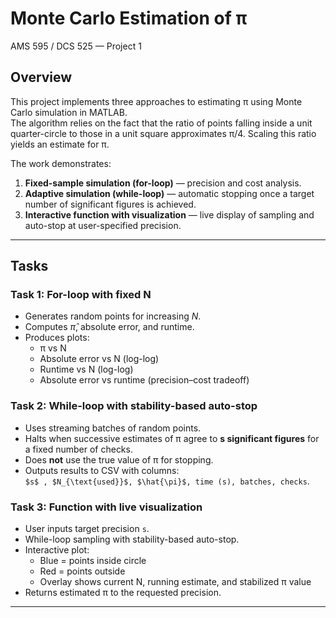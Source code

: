 # Monte Carlo Estimation of π  
AMS 595 / DCS 525 — Project 1  

## Overview
This project implements three approaches to estimating π using Monte Carlo simulation in MATLAB.  
The algorithm relies on the fact that the ratio of points falling inside a unit quarter-circle to those in a unit square approximates π/4. Scaling this ratio yields an estimate for π.  

The work demonstrates:
1. **Fixed-sample simulation (for-loop)** — precision and cost analysis.  
2. **Adaptive simulation (while-loop)** — automatic stopping once a target number of significant figures is achieved.  
3. **Interactive function with visualization** — live display of sampling and auto-stop at user-specified precision.  

---

## Tasks

### Task 1: For-loop with fixed N
- Generates random points for increasing $N$.  
- Computes $\hat{\pi}$, absolute error, and runtime.  
- Produces plots:  
  - π vs N  
  - Absolute error vs N (log-log)  
  - Runtime vs N (log-log)  
  - Absolute error vs runtime (precision–cost tradeoff)

### Task 2: While-loop with stability-based auto-stop
- Uses streaming batches of random points.  
- Halts when successive estimates of π agree to **s significant figures** for a fixed number of checks.  
- Does **not** use the true value of π for stopping.  
- Outputs results to CSV with columns:  
  `$s$ , $N_{\text{used}}$, $\hat{\pi}$, time (s), batches, checks`.  

### Task 3: Function with live visualization
- User inputs target precision `s`.  
- While-loop sampling with stability-based auto-stop.  
- Interactive plot:
  - Blue = points inside circle  
  - Red = points outside  
  - Overlay shows current N, running estimate, and stabilized π value  
- Returns estimated π to the requested precision.  

---




